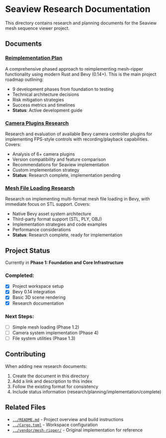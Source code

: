 # Seaview Research Documentation

This directory contains research and planning documents for the Seaview mesh sequence viewer project.

## Documents

### [Reimplementation Plan](./reimplimentation.md)
A comprehensive phased approach to reimplementing mesh-ripper functionality using modern Rust and Bevy (0.14+). This is the main project roadmap outlining:

- 9 development phases from foundation to testing
- Technical architecture decisions
- Risk mitigation strategies
- Success metrics and timelines
- **Status**: Active development guide

### [Camera Plugins Research](./cameras.md)
Research and evaluation of available Bevy camera controller plugins for implementing FPS-style controls with recording/playback capabilities. Covers:

- Analysis of 6+ camera plugins
- Version compatibility and feature comparison
- Recommendations for Seaview implementation
- Custom implementation strategy
- **Status**: Research complete, implementation pending

### [Mesh File Loading Research](./mesh-loading.md)
Research on implementing multi-format mesh file loading in Bevy, with immediate focus on STL support. Covers:

- Native Bevy asset system architecture
- Third-party format support (STL, PLY, OBJ)
- Implementation strategies and code examples
- Performance considerations
- **Status**: Research complete, ready for implementation

## Project Status

Currently in **Phase 1: Foundation and Core Infrastructure**

### Completed:
- [x] Project workspace setup
- [x] Bevy 0.14 integration
- [x] Basic 3D scene rendering
- [x] Research documentation

### Next Steps:
- [ ] Simple mesh loading (Phase 1.2)
- [ ] Camera system implementation (Phase 4)
- [ ] File system utilities (Phase 1.3)

## Contributing

When adding new research documents:
1. Create the document in this directory
2. Add a link and description to this index
3. Follow the existing format for consistency
4. Include status information (research/planning/implementation/complete)

## Related Files

- [`../README.md`](../README.md) - Project overview and build instructions
- [`../Cargo.toml`](../Cargo.toml) - Workspace configuration
- [`../vendor/mesh-ripper/`](../vendor/mesh-ripper/) - Original implementation for reference
